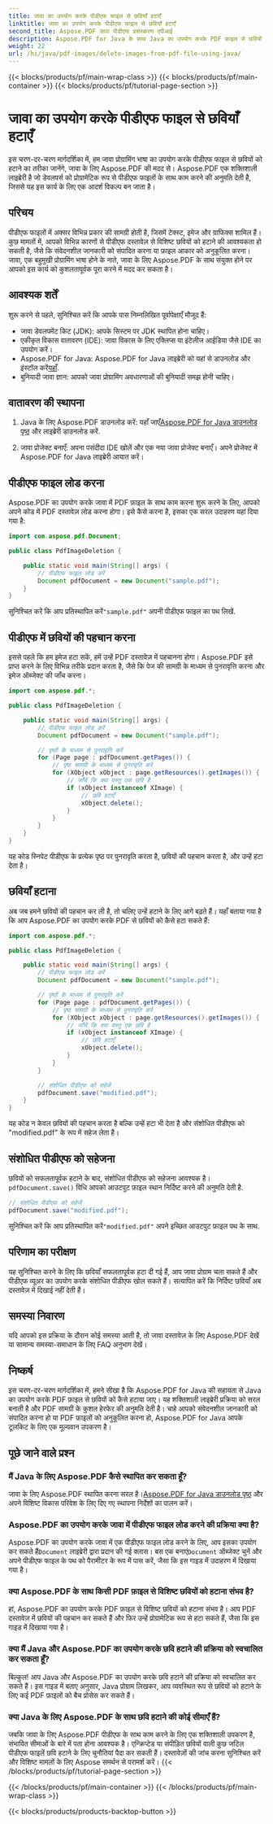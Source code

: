 ```yaml
---
title: जावा का उपयोग करके पीडीएफ फाइल से छवियाँ हटाएँ
linktitle: जावा का उपयोग करके पीडीएफ फाइल से छवियाँ हटाएँ
second_title: Aspose.PDF जावा पीडीएफ प्रसंस्करण एपीआई
description: Aspose.PDF for Java के साथ Java का उपयोग करके PDF फ़ाइल से छवियों को हटाना सीखें। PDF में छवियों को कुशलतापूर्वक हटाने के लिए स्रोत कोड के साथ चरण-दर-चरण मार्गदर्शिका।
weight: 22
url: /hi/java/pdf-images/delete-images-from-pdf-file-using-java/
---
```


{{< blocks/products/pf/main-wrap-class >}}
{{< blocks/products/pf/main-container >}}
{{< blocks/products/pf/tutorial-page-section >}}

# जावा का उपयोग करके पीडीएफ फाइल से छवियाँ हटाएँ


इस चरण-दर-चरण मार्गदर्शिका में, हम जावा प्रोग्रामिंग भाषा का उपयोग करके पीडीएफ फाइल से छवियों को हटाने का तरीका जानेंगे, जावा के लिए Aspose.PDF की मदद से। Aspose.PDF एक शक्तिशाली लाइब्रेरी है जो डेवलपर्स को प्रोग्रामेटिक रूप से पीडीएफ फाइलों के साथ काम करने की अनुमति देती है, जिससे यह इस कार्य के लिए एक आदर्श विकल्प बन जाता है।

## परिचय

पीडीएफ फाइलों में अक्सर विभिन्न प्रकार की सामग्री होती है, जिसमें टेक्स्ट, इमेज और ग्राफिक्स शामिल हैं। कुछ मामलों में, आपको विभिन्न कारणों से पीडीएफ दस्तावेज़ से विशिष्ट छवियों को हटाने की आवश्यकता हो सकती है, जैसे कि संवेदनशील जानकारी को संपादित करना या फ़ाइल आकार को अनुकूलित करना। जावा, एक बहुमुखी प्रोग्रामिंग भाषा होने के नाते, जावा के लिए Aspose.PDF के साथ संयुक्त होने पर आपको इस कार्य को कुशलतापूर्वक पूरा करने में मदद कर सकता है।

## आवश्यक शर्तें

शुरू करने से पहले, सुनिश्चित करें कि आपके पास निम्नलिखित पूर्वापेक्षाएँ मौजूद हैं:

- जावा डेवलपमेंट किट (JDK): आपके सिस्टम पर JDK स्थापित होना चाहिए।
- एकीकृत विकास वातावरण (IDE): जावा विकास के लिए एक्लिप्स या इंटेलीज आईडिया जैसे IDE का उपयोग करें।
-  Aspose.PDF for Java: Aspose.PDF for Java लाइब्रेरी को यहां से डाउनलोड और इंस्टॉल करें[यहाँ](https://downloads.aspose.com/pdf/java).
- बुनियादी जावा ज्ञान: आपको जावा प्रोग्रामिंग अवधारणाओं की बुनियादी समझ होनी चाहिए।

## वातावरण की स्थापना

1.  Java के लिए Aspose.PDF डाउनलोड करें: यहाँ जाएँ[Aspose.PDF for Java डाउनलोड पृष्ठ](https://downloads.aspose.com/pdf/java) और लाइब्रेरी डाउनलोड करें.

2. जावा प्रोजेक्ट बनाएँ: अपना पसंदीदा IDE खोलें और एक नया जावा प्रोजेक्ट बनाएँ। अपने प्रोजेक्ट में Aspose.PDF for Java लाइब्रेरी आयात करें।

## पीडीएफ फाइल लोड करना

Aspose.PDF का उपयोग करके जावा में PDF फ़ाइल के साथ काम करना शुरू करने के लिए, आपको अपने कोड में PDF दस्तावेज़ लोड करना होगा। इसे कैसे करना है, इसका एक सरल उदाहरण यहां दिया गया है:

```java
import com.aspose.pdf.Document;

public class PdfImageDeletion {

    public static void main(String[] args) {
        // पीडीएफ फाइल लोड करें
        Document pdfDocument = new Document("sample.pdf");
    }
}
```

 सुनिश्चित करें कि आप प्रतिस्थापित करें`"sample.pdf"` अपनी पीडीएफ फाइल का पथ लिखें.

## पीडीएफ में छवियों की पहचान करना

इससे पहले कि हम इमेज हटा सकें, हमें उन्हें PDF दस्तावेज़ में पहचानना होगा। Aspose.PDF इसे प्राप्त करने के लिए विभिन्न तरीके प्रदान करता है, जैसे कि पेज की सामग्री के माध्यम से पुनरावृत्ति करना और इमेज ऑब्जेक्ट की जाँच करना।

```java
import com.aspose.pdf.*;

public class PdfImageDeletion {

    public static void main(String[] args) {
        // पीडीएफ फाइल लोड करें
        Document pdfDocument = new Document("sample.pdf");

        // पृष्ठों के माध्यम से पुनरावृति करें
        for (Page page : pdfDocument.getPages()) {
            // पृष्ठ सामग्री के माध्यम से पुनरावृति करें
            for (XObject xObject : page.getResources().getImages()) {
                // जाँचें कि क्या वस्तु एक छवि है
                if (xObject instanceof XImage) {
                    // छवि हटाएँ
                    xObject.delete();
                }
            }
        }
    }
}
```

यह कोड स्निपेट पीडीएफ के प्रत्येक पृष्ठ पर पुनरावृति करता है, छवियों की पहचान करता है, और उन्हें हटा देता है।

## छवियाँ हटाना

अब जब हमने छवियों की पहचान कर ली है, तो चलिए उन्हें हटाने के लिए आगे बढ़ते हैं। यहाँ बताया गया है कि आप Aspose.PDF का उपयोग करके PDF से छवियों को कैसे हटा सकते हैं:

```java
import com.aspose.pdf.*;

public class PdfImageDeletion {

    public static void main(String[] args) {
        // पीडीएफ फाइल लोड करें
        Document pdfDocument = new Document("sample.pdf");

        // पृष्ठों के माध्यम से पुनरावृति करें
        for (Page page : pdfDocument.getPages()) {
            // पृष्ठ सामग्री के माध्यम से पुनरावृति करें
            for (XObject xObject : page.getResources().getImages()) {
                // जाँचें कि क्या वस्तु एक छवि है
                if (xObject instanceof XImage) {
                    // छवि हटाएँ
                    xObject.delete();
                }
            }
        }

        // संशोधित पीडीएफ को सहेजें
        pdfDocument.save("modified.pdf");
    }
}
```

यह कोड न केवल छवियों की पहचान करता है बल्कि उन्हें हटा भी देता है और संशोधित पीडीएफ को "modified.pdf" के रूप में सहेज लेता है।

## संशोधित पीडीएफ को सहेजना

छवियों को सफलतापूर्वक हटाने के बाद, संशोधित पीडीएफ को सहेजना आवश्यक है।`pdfDocument.save()` विधि आपको आउटपुट फ़ाइल स्थान निर्दिष्ट करने की अनुमति देती है.

```java
// संशोधित पीडीएफ को सहेजें
pdfDocument.save("modified.pdf");
```

 सुनिश्चित करें कि आप प्रतिस्थापित करें`"modified.pdf"` अपने इच्छित आउटपुट फ़ाइल पथ के साथ.

## परिणाम का परीक्षण

यह सुनिश्चित करने के लिए कि छवियाँ सफलतापूर्वक हटा दी गई हैं, आप जावा प्रोग्राम चला सकते हैं और पीडीएफ व्यूअर का उपयोग करके संशोधित पीडीएफ खोल सकते हैं। सत्यापित करें कि निर्दिष्ट छवियाँ अब दस्तावेज़ में दिखाई नहीं देती हैं।

## समस्या निवारण

यदि आपको इस प्रक्रिया के दौरान कोई समस्या आती है, तो जावा दस्तावेज़ के लिए Aspose.PDF देखें या सामान्य समस्या-समाधान के लिए FAQ अनुभाग देखें।

## निष्कर्ष

इस चरण-दर-चरण मार्गदर्शिका में, हमने सीखा है कि Aspose.PDF for Java की सहायता से Java का उपयोग करके PDF फ़ाइल से छवियों को कैसे हटाया जाए। यह शक्तिशाली लाइब्रेरी प्रक्रिया को सरल बनाती है और PDF सामग्री के कुशल हेरफेर की अनुमति देती है। चाहे आपको संवेदनशील जानकारी को संपादित करना हो या PDF फ़ाइलों को अनुकूलित करना हो, Aspose.PDF for Java आपके टूलकिट के लिए एक मूल्यवान उपकरण है।

## पूछे जाने वाले प्रश्न

### मैं Java के लिए Aspose.PDF कैसे स्थापित कर सकता हूँ?

 जावा के लिए Aspose.PDF स्थापित करना सरल है।[Aspose.PDF for Java डाउनलोड पृष्ठ](https://releases.aspose.com/pdf/java/) और अपने विशिष्ट विकास परिवेश के लिए दिए गए स्थापना निर्देशों का पालन करें।

### Aspose.PDF का उपयोग करके जावा में पीडीएफ फाइल लोड करने की प्रक्रिया क्या है?

 Aspose.PDF का उपयोग करके जावा में एक पीडीएफ फाइल लोड करने के लिए, आप इसका उपयोग कर सकते हैं`Document` लाइब्रेरी द्वारा प्रदान की गई क्लास। बस एक बनाएं`Document` ऑब्जेक्ट चुनें और अपने पीडीएफ फाइल के पथ को पैरामीटर के रूप में पास करें, जैसा कि इस गाइड में उदाहरण में दिखाया गया है।

### क्या Aspose.PDF के साथ किसी PDF फ़ाइल से विशिष्ट छवियों को हटाना संभव है?

हां, Aspose.PDF का उपयोग करके PDF फ़ाइल से विशिष्ट छवियों को हटाना संभव है। आप PDF दस्तावेज़ में छवियों की पहचान कर सकते हैं और फिर उन्हें प्रोग्रामेटिक रूप से हटा सकते हैं, जैसा कि इस गाइड में दिखाया गया है।

### क्या मैं Java और Aspose.PDF का उपयोग करके छवि हटाने की प्रक्रिया को स्वचालित कर सकता हूँ?

बिल्कुल! आप Java और Aspose.PDF का उपयोग करके छवि हटाने की प्रक्रिया को स्वचालित कर सकते हैं। इस गाइड में बताए अनुसार, Java प्रोग्राम लिखकर, आप व्यवस्थित रूप से छवियों को हटाने के लिए कई PDF फ़ाइलों को बैच प्रोसेस कर सकते हैं।

### क्या Java के लिए Aspose.PDF के साथ छवि हटाने की कोई सीमाएँ हैं?

जबकि जावा के लिए Aspose.PDF पीडीएफ के साथ काम करने के लिए एक शक्तिशाली उपकरण है, संभावित सीमाओं के बारे में पता होना आवश्यक है। एन्क्रिप्टेड या संपीड़ित छवियों वाली कुछ जटिल पीडीएफ फाइलें छवि हटाने के लिए चुनौतियां पैदा कर सकती हैं। दस्तावेज़ों की जांच करना सुनिश्चित करें और विशिष्ट मामलों के लिए Aspose समर्थन से परामर्श करें।
{{< /blocks/products/pf/tutorial-page-section >}}

{{< /blocks/products/pf/main-container >}}
{{< /blocks/products/pf/main-wrap-class >}}

{{< blocks/products/products-backtop-button >}}
